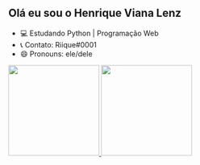 ## Olá eu sou o Henrique Viana Lenz

- 💻 Estudando Python | Programação Web
- 📞 Contato: Riique#0001
- 😄 Pronouns: ele/dele

<div>
  <a href="https://github.com/riique">
    <img height="180em" src="https://github-readme-stats.vercel.app/api?username=riique&show_icons=true&theme=dracula&include_all_commits=true&count_private=true"/>
    <img height="180em" src="https://github-readme-stats.vercel.app/api?/top-langs/?username=riique&layout=compact&langs_count=16&theme=dracula"/>
</div>    

